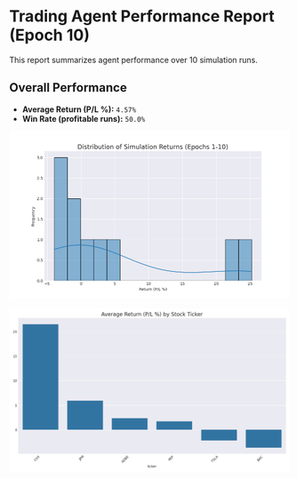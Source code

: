# Trading Agent Performance Report (Epoch 10)

This report summarizes agent performance over 10 simulation runs.

## Overall Performance
- **Average Return (P/L %):** `4.57%`
- **Win Rate (profitable runs):** `50.0%`

![Returns Distribution](epoch_10_returns_distribution.png)

![Performance by Ticker](epoch_10_performance_by_ticker.png)

